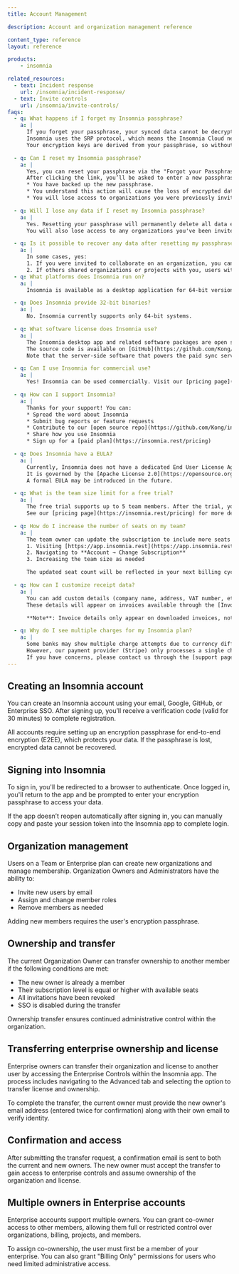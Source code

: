 ```yaml
---
title: Account Management

description: Account and organization management reference

content_type: reference
layout: reference

products:
    - insomnia

related_resources:
  - text: Incident response
    url: /insomnia/incident-response/
  - text: Invite controls
    url: /insomnia/invite-controls/
faqs:
  - q: What happens if I forget my Insomnia passphrase?
    a: |
      If you forget your passphrase, your synced data cannot be decrypted. 
      Insomnia uses the SRP protocol, which means the Insomnia Cloud never stores your passphrase. 
      Your encryption keys are derived from your passphrase, so without it, access to your encrypted data (Requests, Collections, Environments, etc.) is not possible.

  - q: Can I reset my Insomnia passphrase?
    a: |
      Yes, you can reset your passphrase via the "Forgot your Passphrase?" link in the login screen or when inviting someone to an organization. 
      After clicking the link, you’ll be asked to enter a new passphrase and confirm:
      * You have backed up the new passphrase.
      * You understand this action will cause the loss of encrypted data with no backup.
      * You will lose access to organizations you were previously invited to.

  - q: Will I lose any data if I reset my Insomnia passphrase?
    a: |
      Yes. Resetting your passphrase will permanently delete all data encrypted with the previous passphrase. 
      You will also lose access to any organizations you've been invited to, unless you are re-invited after the reset.

  - q: Is it possible to recover any data after resetting my passphrase?
    a: |
      In some cases, yes:
      1. If you were invited to collaborate on an organization, you can be re-invited and regain access to that data.
      2. If others shared organizations or projects with you, users with admin permissions can re-invite you after your reset.
  - q: What platforms does Insomnia run on?
    a: |
      Insomnia is available as a desktop application for 64-bit versions of macOS, Windows, and Linux.

  - q: Does Insomnia provide 32-bit binaries?
    a: |
      No. Insomnia currently supports only 64-bit systems.

  - q: What software license does Insomnia use?
    a: |
      The Insomnia desktop app and related software packages are open source under the [Apache License 2.0](https://opensource.org/license/apache-2-0/). 
      The source code is available on [GitHub](https://github.com/Kong/insomnia). 
      Note that the server-side software that powers the paid sync service is closed source.

  - q: Can I use Insomnia for commercial use?
    a: |
      Yes! Insomnia can be used commercially. Visit our [pricing page](https://insomnia.rest/pricing) for available plans.

  - q: How can I support Insomnia?
    a: |
      Thanks for your support! You can:
      * Spread the word about Insomnia
      * Submit bug reports or feature requests
      * Contribute to our [open source repo](https://github.com/Kong/insomnia)
      * Share how you use Insomnia
      * Sign up for a [paid plan](https://insomnia.rest/pricing)

  - q: Does Insomnia have a EULA?
    a: |
      Currently, Insomnia does not have a dedicated End User License Agreement (EULA). 
      It is governed by the [Apache License 2.0](https://opensource.org/license/apache-2-0/), along with our [Terms of Service](https://insomnia.rest/terms) and [Privacy Policy](https://insomnia.rest/privacy). 
      A formal EULA may be introduced in the future.

  - q: What is the team size limit for a free trial?
    a: |
      The free trial supports up to 5 team members. After the trial, you will be billed based on the number of member seats in your subscription. 
      See our [pricing page](https://insomnia.rest/pricing) for more details.

  - q: How do I increase the number of seats on my team?
    a: |
      The team owner can update the subscription to include more seats by:
      1. Visiting [https://app.insomnia.rest](https://app.insomnia.rest)
      2. Navigating to **Account → Change Subscription**
      3. Increasing the team size as needed

      The updated seat count will be reflected in your next billing cycle.

  - q: How can I customize receipt data?
    a: |
      You can add custom details (company name, address, VAT number, etc.) when [creating or updating your subscription](https://app.insomnia.rest/app/subscribe/). 
      These details will appear on invoices available through the [Invoice History](https://app.insomnia.rest/app/invoices/) page.

      **Note**: Invoice details only appear on downloaded invoices, not the emailed versions.

  - q: Why do I see multiple charges for my Insomnia plan?
    a: |
      Some banks may show multiple charge attempts due to currency differences. 
      However, our payment provider (Stripe) only processes a single charge per billing cycle. 
      If you have concerns, please contact us through the [support page](https://insomnia.rest/support).
---
```


## Creating an Insomnia account

You can create an Insomnia account using your email, Google, GitHub, or Enterprise SSO. After signing up, you’ll receive a verification code (valid for 30 minutes) to complete registration.

All accounts require setting up an encryption passphrase for end-to-end encryption (E2EE), which protects your data. If the passphrase is lost, encrypted data cannot be recovered.

## Signing into Insomnia

To sign in, you'll be redirected to a browser to authenticate. Once logged in, you'll return to the app and be prompted to enter your encryption passphrase to access your data.

If the app doesn’t reopen automatically after signing in, you can manually copy and paste your session token into the Insomnia app to complete login.


## Organization management

Users on a Team or Enterprise plan can create new organizations and manage membership. Organization Owners and Administrators have the ability to:

* Invite new users by email
* Assign and change member roles
* Remove members as needed

Adding new members requires the user's encryption passphrase.

## Ownership and transfer

The current Organization Owner can transfer ownership to another member if the following conditions are met:

* The new owner is already a member
* Their subscription level is equal or higher with available seats
* All invitations have been revoked
* SSO is disabled during the transfer

Ownership transfer ensures continued administrative control within the organization.

## Transferring enterprise ownership and license

Enterprise owners can transfer their organization and license to another user by accessing the Enterprise Controls within the Insomnia app. The process includes navigating to the Advanced tab and selecting the option to transfer license and ownership.

To complete the transfer, the current owner must provide the new owner's email address (entered twice for confirmation) along with their own email to verify identity.

## Confirmation and access

After submitting the transfer request, a confirmation email is sent to both the current and new owners. The new owner must accept the transfer to gain access to enterprise controls and assume ownership of the organization and license.


## Multiple owners in Enterprise accounts

Enterprise accounts support multiple owners. You can grant co-owner access to other members, allowing them full or restricted control over organizations, billing, projects, and members.

To assign co-ownership, the user must first be a member of your enterprise. You can also grant "Billing Only" permissions for users who need limited administrative access.
